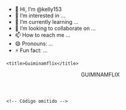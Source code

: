 - 👋 Hi, I’m @kelly153
- 👀 I’m interested in ...
- 🌱 I’m currently learning ...
- 💞️ I’m looking to collaborate on ...
- 📫 How to reach me ...
- 😄 Pronouns: ...
- ⚡ Fun fact: ...

<!---
kelly153/kelly153 is a ✨ special ✨ repository because its `README.md` (this file) appears on your GitHub profile.
You can click the Preview link to take a look at your changes.
--->
<head>
    <!-- Código omitido -->

    <title>Guiminamflix</title>
</head>

<body>
    <header>GUIMINAMFLIX</header>

    <!-- Código omitido -->
</body>
